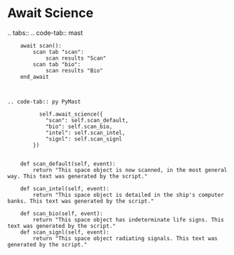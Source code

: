 

Await Science
=================================

.. tabs::
    .. code-tab:: mast
        
        await scan():
            scan tab "scan":
                scan results "Scan"
            scan tab "bio":
                scan results "Bio"
        end_await
        
        

    .. code-tab:: py PyMast
        
              self.await_science({
                "scan": self.scan_default,
                "bio": self.scan_bio,
                "intel": self.scan_intel,
                "signl": self.scan_signl
            })


        def scan_default(self, event):
            return "This space object is now scanned, in the most general way. This text was generated by the script."
        
        def scan_intel(self, event):
            return "This space object is detailed in the ship's computer banks. This text was generated by the script."
        
        def scan_bio(self, event):
            return "This space object has indeterminate life signs. This text was generated by the script."
        def scan_signl(self, event):
            return "This space object radiating signals. This text was generated by the script."

        



